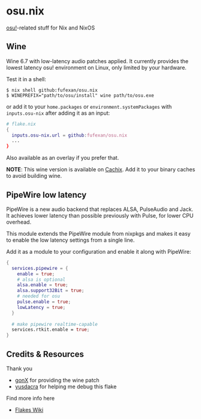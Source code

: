 # osu.nix

[osu!](https://osu.ppy.sh)-related stuff for Nix and NixOS

## Wine

Wine 6.7 with low-latency audio patches applied. It currently provides the
lowest latency osu! environment on Linux, only limited by your hardware.

Test it in a shell:
```
$ nix shell github:fufexan/osu.nix
$ WINEPREFIX="path/to/osu/install" wine path/to/osu.exe
```
or add it to your `home.packages` or `environment.systemPackages` with
`inputs.osu-nix` after adding it as an input:
```nix
# flake.nix
{
  inputs.osu-nix.url = github:fufexan/osu.nix
  ...
}
```

Also available as an overlay if you prefer that.

**NOTE**: This wine version is available on
[Cachix](https://app.cachix.org/cache/osu-nix). Add it to your binary caches
to avoid building wine.

## PipeWire low latency

PipeWire is a new audio backend that replaces ALSA, PulseAudio and Jack. It
achieves lower latency than possible previously with Pulse, for lower CPU
overhead.

This module extends the PipeWire module from nixpkgs and makes it easy to
enable the low latency settings from a single line.

Add it as a module to your configuration and enable it along with PipeWire:
```nix
{
  services.pipewire = {
    enable = true;
    # alsa is optional
    alsa.enable = true;
    alsa.support32Bit = true;
    # needed for osu
    pulse.enable = true;
    lowLatency = true;
  }
  
  # make pipewire realtime-capable
  services.rtkit.enable = true;
}
```

## Credits & Resources
 
Thank you
- [gonX](https://github.com/gonX) for providing the wine patch
- [yusdacra](https://github.com/yusdacra) for helping me debug this flake

Find more info here
- [Flakes Wiki](https://nixos.wiki/wiki/Flakes)
